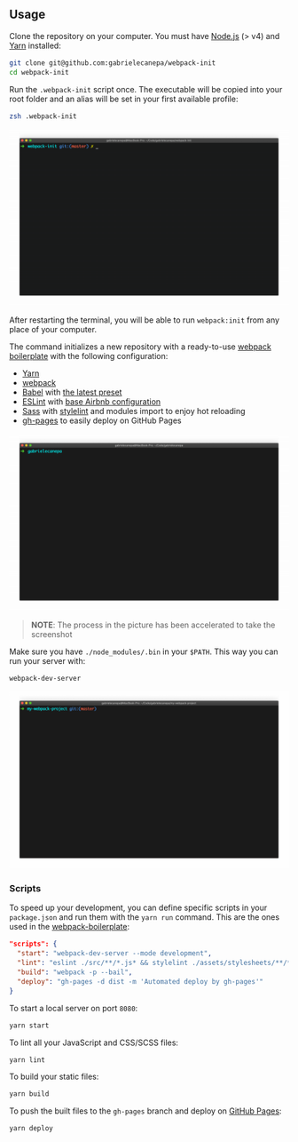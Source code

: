 ## Usage

Clone the repository on your computer. You must have [Node.js](https://nodejs.org) (> v4) and [Yarn](https://yarnpkg.com/lang/en/docs/install) installed:

```bash
git clone git@github.com:gabrielecanepa/webpack-init
cd webpack-init
```

Run the `.webpack-init` script once. The executable will be copied into your root folder and an alias will be set in your first available profile:

```bash
zsh .webpack-init
```

![](https://github.com/gabrielecanepa/assets/raw/master/webpack-init/screen1.gif?sanitize=true)

After restarting the terminal, you will be able to run `webpack:init` from any place of your computer.

The command initializes a new repository with a ready-to-use [webpack boilerplate](https://github.com/gabrielecanepa/webpack-boilerplate) with the following configuration:

-   [Yarn](https://yarnpkg.com)
-   [webpack](https://webpack.js.org)
-   [Babel](https://babeljs.io) with [the latest preset](https://babeljs.io/docs/en/babel-preset-env)
-   [ESLint](https://eslint.org) with [base Airbnb configuration](https://www.npmjs.com/package/eslint-config-airbnb-base)
-   [Sass](http://sass-lang.com) with [stylelint](https://stylelint.io) and modules import to enjoy hot reloading
-   [gh-pages](https://www.npmjs.com/package/gh-pages) to easily deploy on GitHub Pages

![](https://github.com/gabrielecanepa/assets/raw/master/webpack-init/screen2.gif?sanitize=true)

> **NOTE**: The process in the picture has been accelerated to take the screenshot

Make sure you have `./node_modules/.bin` in your `$PATH`. This way you can run your server with:

```bash
webpack-dev-server
```

![](https://github.com/gabrielecanepa/assets/raw/master/webpack-init/screen3.gif?sanitize=true)

### Scripts

To speed up your development, you can define specific scripts in your `package.json` and run them with the `yarn run` command. This are the ones used in the [webpack-boilerplate](https://github.com/gabrielecanepa/webpack-boilerplate/blob/master/package.json):

```json
"scripts": {
  "start": "webpack-dev-server --mode development",
  "lint": "eslint ./src/**/*.js* && stylelint ./assets/stylesheets/**/*.*css",
  "build": "webpack -p --bail",
  "deploy": "gh-pages -d dist -m 'Automated deploy by gh-pages'"
}
```

To start a local server on port `8080`:

```bash
yarn start
```

To lint all your JavaScript and CSS/SCSS files:

```bash
yarn lint
```

To build your static files:

```bash
yarn build
```

To push the built files to the `gh-pages` branch and deploy on [GitHub Pages](https://pages.github.com):

```bash
yarn deploy
```
